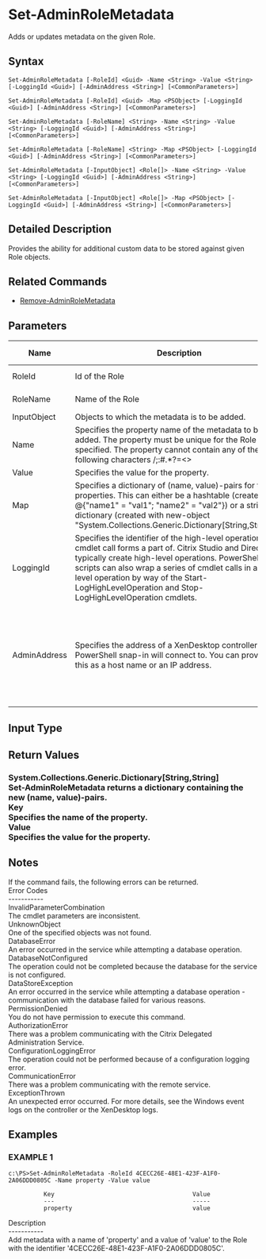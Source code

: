 ﻿# Set-AdminRoleMetadata

   Adds or updates metadata on the given Role.

## Syntax
```
Set-AdminRoleMetadata [-RoleId] <Guid> -Name <String> -Value <String> [-LoggingId <Guid>] [-AdminAddress <String>] [<CommonParameters>]

Set-AdminRoleMetadata [-RoleId] <Guid> -Map <PSObject> [-LoggingId <Guid>] [-AdminAddress <String>] [<CommonParameters>]

Set-AdminRoleMetadata [-RoleName] <String> -Name <String> -Value <String> [-LoggingId <Guid>] [-AdminAddress <String>] [<CommonParameters>]

Set-AdminRoleMetadata [-RoleName] <String> -Map <PSObject> [-LoggingId <Guid>] [-AdminAddress <String>] [<CommonParameters>]

Set-AdminRoleMetadata [-InputObject] <Role[]> -Name <String> -Value <String> [-LoggingId <Guid>] [-AdminAddress <String>] [<CommonParameters>]

Set-AdminRoleMetadata [-InputObject] <Role[]> -Map <PSObject> [-LoggingId <Guid>] [-AdminAddress <String>] [<CommonParameters>]
```

## Detailed Description
   Provides the ability for additional custom data to be stored against given Role objects.

## Related Commands
  * [Remove-AdminRoleMetadata](Remove-AdminRoleMetadata/)
## Parameters

| Name   | Description | Required? | Pipeline Input | Default Value |
| --- | --- | --- | --- | --- |
| RoleId | Id of the Role | true | true (ByValue, ByPropertyName) |  |
| RoleName | Name of the Role | true | true (ByValue, ByPropertyName) |  |
| InputObject | Objects to which the metadata is to be added. | true | true (ByValue) |  |
| Name | Specifies the property name of the metadata to be added. The property must be unique for the Role specified. The property cannot contain any of the following characters \/;:#.*?=<>|[]()"' | true | false |  |
| Value | Specifies the value for the property. | true | false |  |
| Map | Specifies a dictionary of (name, value)-pairs for the properties. This can either be a hashtable (created with @{"name1" = "val1"; "name2" = "val2"}) or a string dictionary (created with new-object "System.Collections.Generic.Dictionary[String,String]"). | true | true (ByValue) |  |
| LoggingId | Specifies the identifier of the high-level operation this cmdlet call forms a part of. Citrix Studio and Director typically create high-level operations. PowerShell scripts can also wrap a series of cmdlet calls in a high-level operation by way of the Start-LogHighLevelOperation and Stop-LogHighLevelOperation cmdlets. | false | false |  |
| AdminAddress | Specifies the address of a XenDesktop controller the PowerShell snap-in will connect to. You can provide this as a host name or an IP address. | false | false | Localhost. Once a value is provided by any cmdlet, this value becomes the default. |

## Input Type
### 
   
## Return Values
### System.Collections.Generic.Dictionary[String,String]<br>   Set-AdminRoleMetadata returns a dictionary containing the new (name, value)-pairs.<br>    Key <string><br>        Specifies the name of the property.<br>    Value <string><br>        Specifies the value for the property.
   ## Notes
   If the command fails, the following errors can be returned.<br>    Error Codes<br>    -----------<br>    InvalidParameterCombination<br>        The cmdlet parameters are inconsistent.<br>    UnknownObject<br>        One of the specified objects was not found.<br>    DatabaseError<br>        An error occurred in the service while attempting a database operation.<br>    DatabaseNotConfigured<br>        The operation could not be completed because the database for the service is not configured.<br>    DataStoreException<br>        An error occurred in the service while attempting a database operation - communication with the database failed for various reasons.<br>    PermissionDenied<br>        You do not have permission to execute this command.<br>    AuthorizationError<br>        There was a problem communicating with the Citrix Delegated Administration Service.<br>    ConfigurationLoggingError<br>        The operation could not be performed because of a configuration logging error.<br>    CommunicationError<br>        There was a problem communicating with the remote service.<br>    ExceptionThrown<br>        An unexpected error occurred.  For more details, see the Windows event logs on the controller or the XenDesktop logs.
## Examples

### EXAMPLE 1
```
c:\PS>Set-AdminRoleMetadata -RoleId 4CECC26E-48E1-423F-A1F0-2A06DDD0805C -Name property -Value value

          Key                                       Value
          ---                                       -----
          property                                  value
```
   Description<br>-----------<br>Add metadata with a name of 'property' and a value of 'value' to the Role with the identifier '4CECC26E-48E1-423F-A1F0-2A06DDD0805C'.
